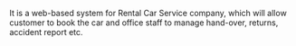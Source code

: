 It is a web-based system for Rental Car Service company, which will allow customer to book the car and office staff to manage hand-over, returns, accident report etc.
